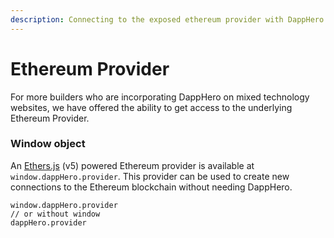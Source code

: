 ```yaml
---
description: Connecting to the exposed ethereum provider with DappHero
---
```


# Ethereum Provider

For more builders who are incorporating DappHero on mixed technology websites, we have offered the ability to get access to the underlying Ethereum Provider. 

### Window object

An [Ethers.js](https://docs.ethers.io/ethers.js/html/) \(v5\) powered Ethereum provider is available at `window.dappHero.provider`. This provider can be used to create new connections to the Ethereum blockchain without needing DappHero.

```text
window.dappHero.provider
// or without window
dappHero.provider
```

